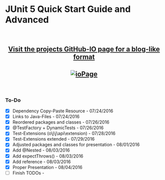 # JUnit 5 Quick Start Guide and Advanced

<br>

## <p align="center">[Visit the projects GitHub-IO page for a blog-like format](https://dmitrij-drandarov.github.io/JUnit5-Quick-Start-Guide-and-Advanced/)</p>
 
## <p align="center">[![ioPage](/../master/img/000_README_LINK.png?raw=true)](https://dmitrij-drandarov.github.io/JUnit5-Quick-Start-Guide-and-Advanced/)</p>

<br>

### To-Do

- [x] Dependency Copy-Paste Resource                    -   07/24/2016
- [x] Links to Java-Files                               -   07/24/2016
- [x] Reordered packages and classes                    -   07/26/2016
- [x] @TestFactory + DynamicTests                       -   07/26/2016
- [x] Test-Extensions (o\j\j\api\extension)             -   07/28/2016
- [x] Test-Extensions extended                          -   07/29/2016
- [x] Adjusted packages and classes for presentation    -   08/01/2016
- [x] Add @Nested                                       -   08/03/2016
- [x] Add expectThrows()                                -   08/03/2016
- [x] Add reference                                     -   08/03/2016
- [x] Proper Presentation                               -   08/04/2016
- [ ] Finish TODOs                                      -   
